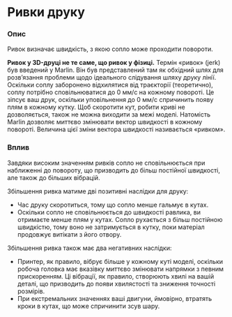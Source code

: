 Ривки друку
====

### **Опис**

Ривок визначає швидкість, з якою сопло може проходити повороти.

**Ривок у 3D-друці не те саме, що ривок у фізиці.** Термін «ривок» (jerk) був введений у Marlin. Він був представлений там як обхідний шлях для розвʼязання проблеми щодо ідеального слідування шляху друку лінії. Оскільки соплу заборонено відхилятися від траєкторії (теоретично), соплу потрібно сповільнюватися до 0 мм/с на кожному повороті. Це зіпсує ваш друк, оскільки уповільнення до 0 мм/с спричинить появу плям в кожному кутку. Щоб скоротити кут, робити криві не дозволяється, також не можна виходити за межі моделі. Натомість Marlin дозволяє миттєво змінювати вектор швидкості в кожному повороті. Величина цієї зміни вектора швидкості називається «ривком».

### **Вплив**

Завдяки високим значенням ривків сопло не сповільнюється при наближенні до повороту, що призводить до більш постійної швидкості, але також до більших вібрацій.

Збільшення ривка матиме дві позитивні наслідки для друку:

* Час друку скоротиться, тому що сопло менше гальмує в кутах.
* Оскільки сопло не сповільнюється до швидкості равлика, ви отримаєте менше плям у кутах. Сопло рухається з більш постійною швидкістю, тому воно не затримується в кутку, поки матеріал продовжує витікати з його отвору.

Збільшення ривка також має два негативних наслідки:

* Принтер, як правило, вібрує більше у кожному куті моделі, оскільки робоча головка має вказівку миттєво змінювати напрямки з певним прискоренням. Ці вібрації, як правило, створюють хвилі на вашій деталі, що призводить до появи хвилястості та зниження точності розмірів.
* При екстремальних значеннях ваші двигуни, ймовірно, втратять кроки в кутах, що може спричинити зсув шару.
